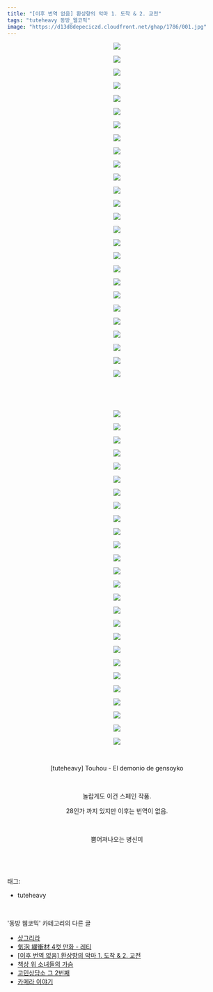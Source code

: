 ```yaml
---
title: "[이후 번역 없음] 환상향의 악마 1. 도착 & 2. 교전"
tags: "tuteheavy 동방_웹코믹"
image: "https://d13d8depeciczd.cloudfront.net/ghap/1786/001.jpg"
---
```

<div class="article">
<p style="text-align: center; clear: none; float: none;"><img src="{{ site.imgserver12 }}/ghap/1786/001.jpg"/></p>
<p style="text-align: center; clear: none; float: none;"><img src="{{ site.imgserver12 }}/ghap/1786/002.jpg"/></p>
<p style="text-align: center; clear: none; float: none;"><img src="{{ site.imgserver12 }}/ghap/1786/003.jpg"/></p>
<p style="text-align: center; clear: none; float: none;"><img src="{{ site.imgserver12 }}/ghap/1786/004.jpg"/></p>
<p style="text-align: center; clear: none; float: none;"><img src="{{ site.imgserver12 }}/ghap/1786/005.jpg"/></p>
<p style="text-align: center; clear: none; float: none;"><img src="{{ site.imgserver12 }}/ghap/1786/006.jpg"/></p>
<p style="text-align: center; clear: none; float: none;"><img src="{{ site.imgserver12 }}/ghap/1786/007.jpg"/></p>
<p style="text-align: center; clear: none; float: none;"><img src="{{ site.imgserver12 }}/ghap/1786/008.jpg"/></p>
<p style="text-align: center; clear: none; float: none;"><img src="{{ site.imgserver12 }}/ghap/1786/009.jpg"/></p>
<p style="text-align: center; clear: none; float: none;"><img src="{{ site.imgserver12 }}/ghap/1786/010.jpg"/></p>
<p style="text-align: center; clear: none; float: none;"><img src="{{ site.imgserver12 }}/ghap/1786/011.jpg"/></p>
<p style="text-align: center; clear: none; float: none;"><img src="{{ site.imgserver12 }}/ghap/1786/012.jpg"/></p>
<p style="text-align: center; clear: none; float: none;"><img src="{{ site.imgserver12 }}/ghap/1786/013.jpg"/></p>
<p style="text-align: center; clear: none; float: none;"><img src="{{ site.imgserver12 }}/ghap/1786/014.jpg"/></p>
<p style="text-align: center; clear: none; float: none;"><img src="{{ site.imgserver12 }}/ghap/1786/015.jpg"/></p>
<p style="text-align: center; clear: none; float: none;"><img src="{{ site.imgserver12 }}/ghap/1786/016.jpg"/></p>
<p style="text-align: center; clear: none; float: none;"><img src="{{ site.imgserver12 }}/ghap/1786/017.jpg"/></p>
<p style="text-align: center; clear: none; float: none;"><img src="{{ site.imgserver12 }}/ghap/1786/018.jpg"/></p>
<p style="text-align: center; clear: none; float: none;"><img src="{{ site.imgserver12 }}/ghap/1786/019.jpg"/></p>
<p style="text-align: center; clear: none; float: none;"><img src="{{ site.imgserver12 }}/ghap/1786/020.jpg"/></p>
<p style="text-align: center; clear: none; float: none;"><img src="{{ site.imgserver12 }}/ghap/1786/021.jpg"/></p>
<p style="text-align: center; clear: none; float: none;"><img src="{{ site.imgserver12 }}/ghap/1786/022.jpg"/></p>
<p style="text-align: center; clear: none; float: none;"><img src="{{ site.imgserver12 }}/ghap/1786/023.jpg"/></p>
<p style="text-align: center; clear: none; float: none;"><img src="{{ site.imgserver12 }}/ghap/1786/024.jpg"/></p>
<p style="text-align: center; clear: none; float: none;"><img src="{{ site.imgserver12 }}/ghap/1786/025.jpg"/></p>
<p style="text-align: center; clear: none; float: none;"><img src="{{ site.imgserver12 }}/ghap/1786/026.jpg"/></p>
<p style="text-align: center; clear: none; float: none;"><br/></p>
<p style="text-align: center; clear: none; float: none;"><br/></p>
<p style="text-align: center; clear: none; float: none;"><img src="{{ site.imgserver12 }}/ghap/1786/027.jpg"/></p>
<p style="text-align: center; clear: none; float: none;"><img src="{{ site.imgserver12 }}/ghap/1786/028.jpg"/></p>
<p style="text-align: center; clear: none; float: none;"><img src="{{ site.imgserver12 }}/ghap/1786/029.jpg"/></p>
<p style="text-align: center; clear: none; float: none;"><img src="{{ site.imgserver12 }}/ghap/1786/030.jpg"/></p>
<p style="text-align: center; clear: none; float: none;"><img src="{{ site.imgserver12 }}/ghap/1786/031.jpg"/></p>
<p style="text-align: center; clear: none; float: none;"><img src="{{ site.imgserver12 }}/ghap/1786/032.jpg"/></p>
<p style="text-align: center; clear: none; float: none;"><img src="{{ site.imgserver12 }}/ghap/1786/033.jpg"/></p>
<p style="text-align: center; clear: none; float: none;"><img src="{{ site.imgserver12 }}/ghap/1786/034.jpg"/></p>
<p style="text-align: center; clear: none; float: none;"><img src="{{ site.imgserver12 }}/ghap/1786/035.jpg"/></p>
<p style="text-align: center; clear: none; float: none;"><img src="{{ site.imgserver12 }}/ghap/1786/036.jpg"/></p>
<p style="text-align: center; clear: none; float: none;"><img src="{{ site.imgserver12 }}/ghap/1786/037.jpg"/></p>
<p style="text-align: center; clear: none; float: none;"><img src="{{ site.imgserver12 }}/ghap/1786/038.jpg"/></p>
<p style="text-align: center; clear: none; float: none;"><img src="{{ site.imgserver12 }}/ghap/1786/039.jpg"/></p>
<p style="text-align: center; clear: none; float: none;"><img src="{{ site.imgserver12 }}/ghap/1786/040.jpg"/></p>
<p style="text-align: center; clear: none; float: none;"><img src="{{ site.imgserver12 }}/ghap/1786/041.jpg"/></p>
<p style="text-align: center; clear: none; float: none;"><img src="{{ site.imgserver12 }}/ghap/1786/042.jpg"/></p>
<p style="text-align: center; clear: none; float: none;"><img src="{{ site.imgserver12 }}/ghap/1786/043.jpg"/></p>
<p style="text-align: center; clear: none; float: none;"><img src="{{ site.imgserver12 }}/ghap/1786/044.jpg"/></p>
<p style="text-align: center; clear: none; float: none;"><img src="{{ site.imgserver12 }}/ghap/1786/045.jpg"/></p>
<p style="text-align: center; clear: none; float: none;"><img src="{{ site.imgserver12 }}/ghap/1786/046.jpg"/></p>
<p style="text-align: center; clear: none; float: none;"><img src="{{ site.imgserver12 }}/ghap/1786/047.jpg"/></p>
<p style="text-align: center; clear: none; float: none;"><img src="{{ site.imgserver12 }}/ghap/1786/048.jpg"/></p>
<p style="text-align: center; clear: none; float: none;"><img src="{{ site.imgserver12 }}/ghap/1786/049.jpg"/></p>
<p style="text-align: center; clear: none; float: none;"><img src="{{ site.imgserver12 }}/ghap/1786/050.jpg"/></p>
<p style="text-align: center; clear: none; float: none;"><img src="{{ site.imgserver12 }}/ghap/1786/051.jpg"/></p>
<p style="text-align: center; clear: none; float: none;"><img src="{{ site.imgserver12 }}/ghap/1786/052.jpg"/></p>
<p style="text-align: center; clear: none; float: none;"><br/></p>
<p style="text-align: center; clear: none; float: none;">[tuteheavy] Touhou - El demonio de gensoyko</p>
<p style="text-align: center; clear: none; float: none;"><br/></p>
<p style="text-align: center; clear: none; float: none;">놀랍게도 이건 스페인 작품.</p>
<p style="text-align: center; clear: none; float: none;">28인가 까지 있지만 이후는 번역이 없음.</p>
<p style="text-align: center; clear: none; float: none;"><br/></p>
<p style="text-align: center; clear: none; float: none;">뿜어져나오는 병신미</p>
<p><br/></p>
</div><br/>
<div class="tagTrail">
<p>태그: </p>
<ul>
<li>tuteheavy</li>
</ul>
</div><br/>
<div class="another">
<p>'동방 웹코믹' 카테고리의 다른 글</p>
<ul>
<li><a href="/ghap_1797">샹그리라</a></li>
<li><a href="/ghap_1789">気泡 緩衝材 4컷 만화 - 레티</a></li>
<li><a href="/ghap_1786">[이후 번역 없음] 환상향의 악마 1. 도착 &amp; 2. 교전</a></li>
<li><a href="/ghap_1769">책상 위 소녀들의 가슴</a></li>
<li><a href="/ghap_1732">고민상담소 그 2번째</a></li>
<li><a href="/ghap_1728">카메라 이야기</a></li>
</ul>
</div><br/>
<div class="cb_module cb_fluid">
<div class="cb_wrt cb_profile">
</div><!-- commentList close -->
</div><br/>
